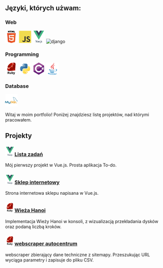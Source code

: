 

<h2 align="left">Języki, których użwam:</h2>
<h3 align="left">Web</h3>
<p align="left"> 
<img src="https://raw.githubusercontent.com/devicons/devicon/master/icons/html5/html5-original-wordmark.svg" alt="html5" width="40" height="40"/> 

<img src="https://raw.githubusercontent.com/devicons/devicon/master/icons/javascript/javascript-original.svg" alt="javascript" width="40" height="40"/>
<img src="https://raw.githubusercontent.com/devicons/devicon/master/icons/vuejs/vuejs-original-wordmark.svg" alt="vuejs" width="40" height="40"/>
<img src="https://cdn.worldvectorlogo.com/logos/django.svg" alt="django" width="80" height="40"/>

</p>

<h3 align="left">Programming</h3>

<p align="left"> 
<img src="https://raw.githubusercontent.com/devicons/devicon/master/icons/ruby/ruby-original-wordmark.svg" alt="ruby" width="40" height="40"/>
<img src="https://raw.githubusercontent.com/devicons/devicon/master/icons/python/python-original.svg" alt="python" width="40" height="40"/>
<img src="https://raw.githubusercontent.com/devicons/devicon/master/icons/csharp/csharp-original.svg" alt="csharp" width="40" height="40"/> 
<img src="https://raw.githubusercontent.com/devicons/devicon/master/icons/java/java-original.svg" alt="java" width="40" height="40"/> 
</p>

<h3 align="left">Database</h3>
<p align="left"> 
<img src="https://raw.githubusercontent.com/devicons/devicon/master/icons/mysql/mysql-original-wordmark.svg" alt="mysql" width="40" height="40"/> 
</p>

Witaj w moim portfolio! Poniżej znajdziesz listę projektów, nad którymi pracowałem.

## Projekty

### <img src="https://raw.githubusercontent.com/devicons/devicon/master/icons/vuejs/vuejs-original-wordmark.svg" alt="vuejs" width="30" height="30"/>[Lista zadań](https://github.com/Axerrek/vue-ToDoList)

Mój pierwszy projekt w Vue.js. Prosta aplikacja To-do.
### <img src="https://raw.githubusercontent.com/devicons/devicon/master/icons/vuejs/vuejs-original-wordmark.svg" alt="vuejs" width="30" height="30"/>[Sklep internetowy](https://github.com/Axerrek/vue-GemstoneGallery)
Strona internetowa sklepu napisana w Vue.js.

### <img src="https://raw.githubusercontent.com/devicons/devicon/master/icons/ruby/ruby-original-wordmark.svg" alt="ruby" width="30" height="30"/>[Wieża Hanoi](https://github.com/Axerrek/HanoiTower)
Implementacja Wieży Hanoi w konsoli, z wizualizacją przekładania dysków oraz podaną liczbą kroków.


### <img src="https://raw.githubusercontent.com/devicons/devicon/master/icons/ruby/ruby-original-wordmark.svg" alt="ruby" width="30" height="30"/>[webscraper autocentrum](https://github.com/Axerrek/autodatascraper2)
webscraper zbierający dane techniczne z sitemapy. Przeszukując URL wyciąga parametry i zapisuje do pliku CSV.
